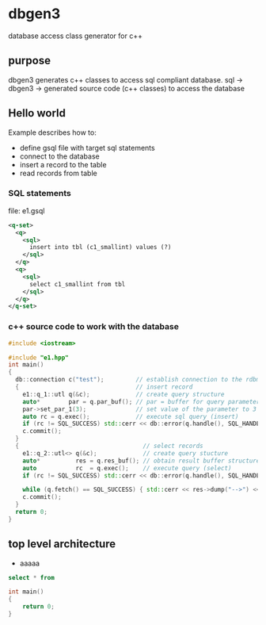 # dbgen3

database access class generator for c++

## purpose

dbgen3 generates c++ classes to access sql compliant database.
sql -> dbgen3 -> generated source code (c++ classes) to access the database

## Hello world

Example describes how to:

- define gsql file with target sql statements
- connect to the database
- insert a record to the table
- read records from table

### SQL statements

file: e1.gsql

```xml
<q-set>
  <q>
    <sql>
      insert into tbl (c1_smallint) values (?)
    </sql>
  </q>
  <q>
    <sql>
      select c1_smallint from tbl
    </sql>
  </q>
</q-set>
```

### c++ source code to work with the database

```c++
#include <iostream>

#include "e1.hpp"
int main()
{
  db::connection c("test");         // establish connection to the rdbms
  {                                 // insert record
    e1::q_1::utl q(&c);             // create query structure
    auto*        par = q.par_buf(); // par = buffer for query parameter values
    par->set_par_1(3);              // set value of the parameter to 3
    auto rc = q.exec();             // execute sql query (insert)
    if (rc != SQL_SUCCESS) std::cerr << db::error(q.handle(), SQL_HANDLE_STMT).dump() << std::endl;
    c.commit();
  }
  {                                   // select records
    e1::q_2::utl<> q(&c);             // create query stucture
    auto*          res = q.res_buf(); // obtain result buffer structure
    auto           rc  = q.exec();    // execute query (select)
    if (rc != SQL_SUCCESS) std::cerr << db::error(q.handle(), SQL_HANDLE_STMT).dump() << std::endl;

    while (q.fetch() == SQL_SUCCESS) { std::cerr << res->dump("-->") << std::endl; }
    c.commit();
  }
  return 0;
}
```

## top level architecture

- aaaaa

```sql
select * from
```

```C++
int main()
{
    return 0;
}
```
